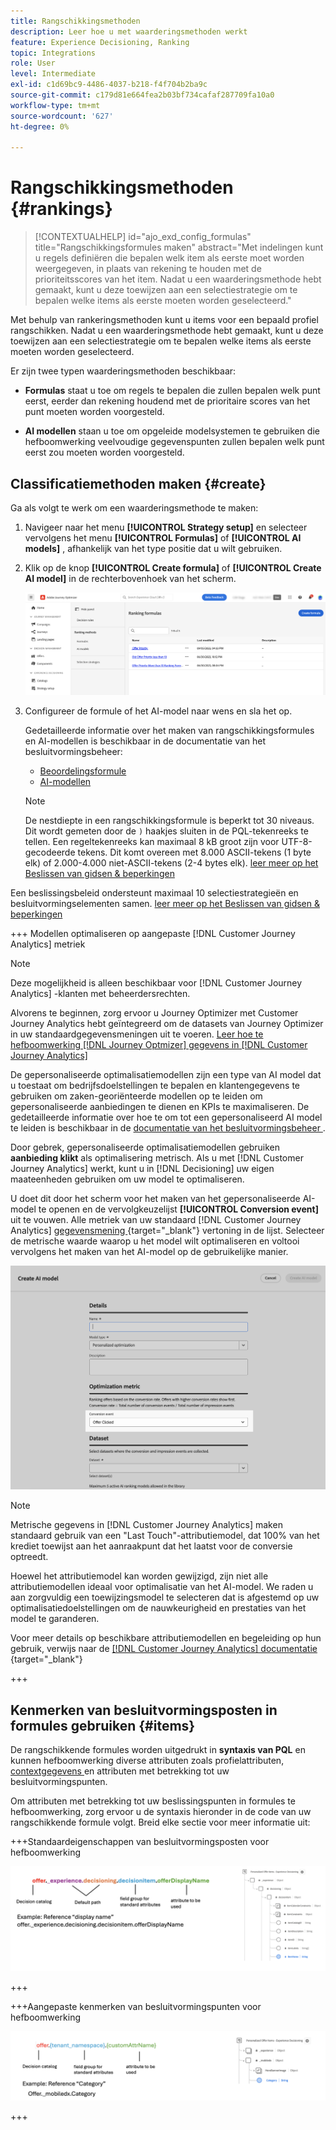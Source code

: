 ```yaml
---
title: Rangschikkingsmethoden
description: Leer hoe u met waarderingsmethoden werkt
feature: Experience Decisioning, Ranking
topic: Integrations
role: User
level: Intermediate
exl-id: c1d69bc9-4486-4037-b218-f4f704b2ba9c
source-git-commit: c179d81e664fea2b03bf734cafaf287709fa10a0
workflow-type: tm+mt
source-wordcount: '627'
ht-degree: 0%

---
```


# Rangschikkingsmethoden {#rankings}

>[!CONTEXTUALHELP]
>id="ajo_exd_config_formulas"
>title="Rangschikkingsformules maken"
>abstract="Met indelingen kunt u regels definiëren die bepalen welk item als eerste moet worden weergegeven, in plaats van rekening te houden met de prioriteitsscores van het item. Nadat u een waarderingsmethode hebt gemaakt, kunt u deze toewijzen aan een selectiestrategie om te bepalen welke items als eerste moeten worden geselecteerd."

Met behulp van rankeringsmethoden kunt u items voor een bepaald profiel rangschikken. Nadat u een waarderingsmethode hebt gemaakt, kunt u deze toewijzen aan een selectiestrategie om te bepalen welke items als eerste moeten worden geselecteerd.

Er zijn twee typen waarderingsmethoden beschikbaar:

* **Formulas** staat u toe om regels te bepalen die zullen bepalen welk punt eerst, eerder dan rekening houdend met de prioritaire scores van het punt moeten worden voorgesteld.

* **AI modellen** staan u toe om opgeleide modelsystemen te gebruiken die hefboomwerking veelvoudige gegevenspunten zullen bepalen welk punt eerst zou moeten worden voorgesteld.

## Classificatiemethoden maken {#create}

Ga als volgt te werk om een waarderingsmethode te maken:

1. Navigeer naar het menu **[!UICONTROL Strategy setup]** en selecteer vervolgens het menu **[!UICONTROL Formulas]** of **[!UICONTROL AI models]** , afhankelijk van het type positie dat u wilt gebruiken.

1. Klik op de knop **[!UICONTROL Create formula]** of **[!UICONTROL Create AI model]** in de rechterbovenhoek van het scherm.

   ![](assets/ranking-create.png)

1. Configureer de formule of het AI-model naar wens en sla het op.

   Gedetailleerde informatie over het maken van rangschikkingsformules en AI-modellen is beschikbaar in de documentatie van het besluitvormingsbeheer:

   * [Beoordelingsformule](../offers/ranking/create-ranking-formulas.md)
   * [AI-modellen](../offers/ranking/ai-models.md)

   >[!NOTE]
   >
   >De nestdiepte in een rangschikkingsformule is beperkt tot 30 niveaus. Dit wordt gemeten door de `)` haakjes sluiten in de PQL-tekenreeks te tellen. Een regeltekenreeks kan maximaal 8 kB groot zijn voor UTF-8-gecodeerde tekens. Dit komt overeen met 8.000 ASCII-tekens (1 byte elk) of 2.000-4.000 niet-ASCII-tekens (2-4 bytes elk). [ leer meer op het Beslissen van gidsen &amp; beperkingen ](gs-experience-decisioning.md#guardrails)

Een beslissingsbeleid ondersteunt maximaal 10 selectiestrategieën en besluitvormingselementen samen. [ leer meer op het Beslissen van gidsen &amp; beperkingen ](gs-experience-decisioning.md#guardrails)

+++ Modellen optimaliseren op aangepaste [!DNL Customer Journey Analytics] metriek

>[!NOTE]
>
>Deze mogelijkheid is alleen beschikbaar voor [!DNL Customer Journey Analytics] -klanten met beheerdersrechten.
>
>Alvorens te beginnen, zorg ervoor u Journey Optimizer met Customer Journey Analytics hebt geïntegreerd om de datasets van Journey Optimizer in uw standaardgegevensmeningen uit te voeren. [ Leer hoe te hefboomwerking  [!DNL Journey Optmizer]  gegevens in  [!DNL Customer Journey Analytics]](../reports/cja-ajo.md)

De gepersonaliseerde optimalisatiemodellen zijn een type van AI model dat u toestaat om bedrijfsdoelstellingen te bepalen en klantengegevens te gebruiken om zaken-georiënteerde modellen op te leiden om gepersonaliseerde aanbiedingen te dienen en KPIs te maximaliseren. De gedetailleerde informatie over hoe te om tot een gepersonaliseerd AI model te leiden is beschikbaar in de [ documentatie van het besluitvormingsbeheer ](../offers/ranking/personalized-optimization-model.md).

Door gebrek, gepersonaliseerde optimalisatiemodellen gebruiken **aanbieding klikt** als optimalisering metrisch. Als u met [!DNL Customer Journey Analytics] werkt, kunt u in [!DNL Decisioning] uw eigen maateenheden gebruiken om uw model te optimaliseren.

U doet dit door het scherm voor het maken van het gepersonaliseerde AI-model te openen en de vervolgkeuzelijst **[!UICONTROL Conversion event]** uit te vouwen. Alle metriek van uw standaard [!DNL Customer Journey Analytics] [ gegevensmening ](https://experienceleague.adobe.com/en/docs/analytics-platform/using/cja-dataviews/data-views) {target="_blank"} vertoning in de lijst. Selecteer de metrische waarde waarop u het model wilt optimaliseren en voltooi vervolgens het maken van het AI-model op de gebruikelijke manier.

![](assets/ai-ranking-custom-metrics.png)

>[!NOTE]
>
>Metrische gegevens in [!DNL Customer Journey Analytics] maken standaard gebruik van een &quot;Last Touch&quot;-attributiemodel, dat 100% van het krediet toewijst aan het aanraakpunt dat het laatst voor de conversie optreedt.
>
>Hoewel het attributiemodel kan worden gewijzigd, zijn niet alle attributiemodellen ideaal voor optimalisatie van het AI-model. We raden u aan zorgvuldig een toewijzingsmodel te selecteren dat is afgestemd op uw optimalisatiedoelstellingen om de nauwkeurigheid en prestaties van het model te garanderen.
>
>Voor meer details op beschikbare attributiemodellen en begeleiding op hun gebruik, verwijs naar de [[!DNL Customer Journey Analytics]  documentatie ](https://experienceleague.adobe.com/en/docs/analytics-platform/using/cja-dataviews/component-settings/attribution) {target="_blank"}

+++

## Kenmerken van besluitvormingsposten in formules gebruiken {#items}

De rangschikkende formules worden uitgedrukt in **syntaxis van PQL** en kunnen hefboomwerking diverse attributen zoals profielattributen, [ contextgegevens ](context-data.md) en attributen met betrekking tot uw besluitvormingspunten.

Om attributen met betrekking tot uw beslissingspunten in formules te hefboomwerking, zorg ervoor u de syntaxis hieronder in de code van uw rangschikkende formule volgt. Breid elke sectie voor meer informatie uit:

+++Standaardeigenschappen van besluitvormingsposten voor hefboomwerking

![](assets/formula-attribute.png)

+++

+++Aangepaste kenmerken van besluitvormingspunten voor hefboomwerking

![](assets/formula-attribute-custom.png)

+++
